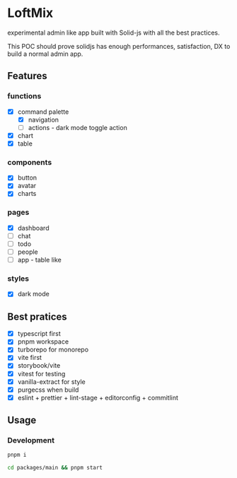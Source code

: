 # LoftMix

experimental admin like app built with Solid-js with all the best practices.

This POC should prove solidjs has enough performances, satisfaction, DX to build a normal admin app.

## Features

### functions
- [x] command palette
  - [x] navigation
  - [ ] actions - dark mode toggle action 
- [x] chart
- [x] table

### components
- [x] button
- [x] avatar
- [x] charts

### pages
- [x] dashboard
- [ ] chat
- [ ] todo
- [ ] people
- [ ] app - table like

### styles
- [x] dark mode

## Best pratices
- [x] typescript first
- [x] pnpm workspace
- [x] turborepo for monorepo
- [x] vite first
- [x] storybook/vite
- [x] vitest for testing
- [x] vanilla-extract for style
- [x] purgecss when build
- [x] eslint + prettier + lint-stage + editorconfig + commitlint

## Usage

### Development

```bash
pnpm i

cd packages/main && pnpm start
```
